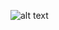 
![alt text](https://github.com/[geggenpressing4231]/[realtime_weatherInfo]/blob/[main]/mV.png?raw=true)
